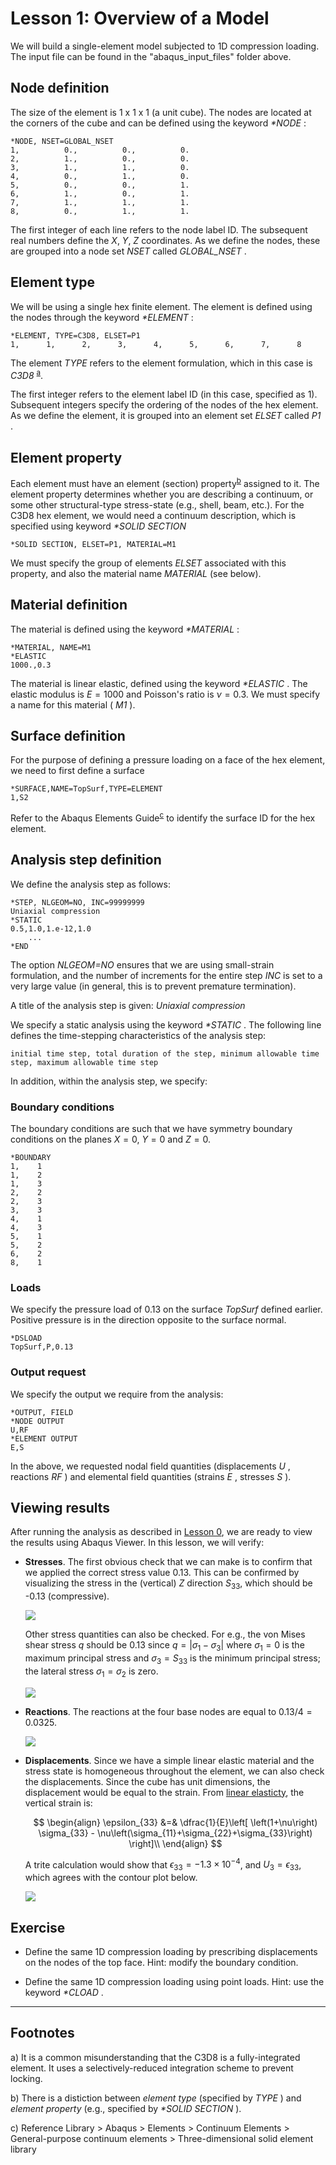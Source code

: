 # Lesson 1: Overview of a Model

We will build a single-element model subjected to 1D compression loading. The input file can be found in the "abaqus_input_files" folder above.

## Node definition

The size of the element is 1 x 1 x 1 (a unit cube). The nodes are located at the corners of the cube and can be defined using the keyword <em> *NODE </em>:

	*NODE, NSET=GLOBAL_NSET
	1,          0.,          0.,          0.
	2,          1.,          0.,          0.
	3,          1.,          1.,          0.
	4,          0.,          1.,          0.
	5,          0.,          0.,          1.
	6,          1.,          0.,          1.
	7,          1.,          1.,          1.
	8,          0.,          1.,          1.

The first integer of each line refers to the node label ID. The subsequent real numbers define the $X$, $Y$, $Z$ coordinates. As we define the nodes, these are grouped into a node set <em> NSET </em> called <em> GLOBAL_NSET </em>.

## Element type

We will be using a single hex finite element. The element is defined using the nodes through the keyword <em> *ELEMENT </em>:

	*ELEMENT, TYPE=C3D8, ELSET=P1
	1,      1,      2,      3,      4,      5,      6,      7,      8

The element <em> TYPE </em> refers to the element formulation, which in this case is <em> C3D8 </em><sup>[a](#myfootnote1)</sup>.  

The first integer refers to the element label ID (in this case, specified as 1). Subsequent integers specify the ordering of the nodes of the hex element. As we define the element, it is grouped into an element set <em> ELSET </em> called <em> P1 </em>. 

## Element property

Each element must have an element (section) property<sup>[b](#myfootnote1)</sup> assigned to it. The element property determines whether you are describing a continuum, or some other structural-type stress-state (e.g., shell, beam, etc.). For the C3D8 hex element, we would need a continuum description, which is specified using keyword <em> *SOLID SECTION </em>

	*SOLID SECTION, ELSET=P1, MATERIAL=M1

We must specify the group of elements <em> ELSET </em> associated with this property, and also the material name <em> MATERIAL </em> (see below).

## Material definition

The material is defined using the keyword <em> *MATERIAL </em>:

	*MATERIAL, NAME=M1
	*ELASTIC
	1000.,0.3

The material is linear elastic, defined using the keyword <em> *ELASTIC </em>. The elastic modulus is $E = 1000$ and Poisson's ratio is $\nu = 0.3$. We must specify a name for this material (<em> M1 </em>).

## Surface definition
For the purpose of defining a pressure loading on a face of the hex element, we need to first define a surface

	*SURFACE,NAME=TopSurf,TYPE=ELEMENT
	1,S2

Refer to the Abaqus Elements Guide<sup>[c](#myfootnote1)</sup> to identify the surface ID for the hex element.

## Analysis step definition

We define the analysis step as follows:

	*STEP, NLGEOM=NO, INC=99999999
	Uniaxial compression
	*STATIC
	0.5,1.0,1.e-12,1.0
		...
	*END
	
The option <em> NLGEOM=NO </em> ensures that we are using small-strain formulation, and the number of increments for the entire step <em> INC </em> is set to a very large value (in general, this is to prevent premature termination).

A title of the analysis step is given: <em> Uniaxial compression </em>

We specify a static analysis using the keyword <em> *STATIC </em>. The following line defines the time-stepping characteristics of the analysis step:

	initial time step, total duration of the step, minimum allowable time step, maximum allowable time step

In addition, within the analysis step, we specify:
	
### Boundary conditions

The boundary conditions are such that we have symmetry boundary conditions on the planes $X = 0$, $Y = 0$ and $Z = 0$.

	*BOUNDARY
	1,    1
	1,    2
	1,    3
	2,    2
	2,    3
	3,    3
	4,    1
	4,    3
	5,    1
	5,    2
	6,    2
	8,    1	

### Loads

We specify the pressure load of $0.13$ on the surface <em> TopSurf </em> defined earlier. Positive pressure is in the direction opposite to the surface normal.

	*DSLOAD
	TopSurf,P,0.13

### Output request

We specify the output we require from the analysis:

	*OUTPUT, FIELD
	*NODE OUTPUT
	U,RF
	*ELEMENT OUTPUT
	E,S

In the above, we requested nodal field quantities (displacements <em> U </em>, reactions <em> RF </em>) and elemental field quantities (strains <em> E </em>, stresses <em> S </em>).

## Viewing results

After running the analysis as described in [Lesson 0](./../00_Lesson), we are ready to view the results using Abaqus Viewer. In this lesson, we will verify:

* **Stresses**. The first obvious check that we can make is to confirm that we applied the correct stress value $0.13$. This can be confirmed by visualizing the stress in the (vertical) $Z$ direction $S_{33}$, which should be -0.13 (compressive).

	![](./abaqus_input_files/1ElementTest_Lesson1_Step1_S33.png)
	
	Other stress quantities can also be checked. For e.g., the von Mises shear stress $q$ should be $0.13$ since $q = |\sigma_1 - \sigma_3|$ where $\sigma_1 = 0$ is the maximum principal stress and $\sigma_3 = S_{33}$ is the minimum principal stress; the lateral stress $\sigma_1 = \sigma_2$ is zero.
	
	![](./abaqus_input_files/1ElementTest_Lesson1_Step1_VMS.png	)

* **Reactions**. The reactions at the four base nodes are equal to $0.13/4 = 0.0325$.
	
	![](./abaqus_input_files/1ElementTest_Lesson1_Step1_RF3.png	)
	
* **Displacements**. Since we have a simple linear elastic material and the stress state is homogeneous throughout the element, we can also check the displacements. Since the cube has unit dimensions, the displacement would be equal to the strain. From [linear elasticty](https://en.wikipedia.org/wiki/Linear_elasticity), the vertical strain is:
		
	$$
	\begin{align}
	\epsilon_{33} &=& \dfrac{1}{E}\left[ \left(1+\nu\right) \sigma_{33} - \nu\left(\sigma_{11}+\sigma_{22}+\sigma_{33}\right) \right]\\
	\end{align}
	$$
	
	A trite calculation would show that $\epsilon_{33} = -1.3\times10^{-4}$, and $U_{3} = \epsilon_{33}$, which agrees with the contour plot below.
	
	![](./abaqus_input_files/1ElementTest_Lesson1_Step1_U3.png	)
	


## Exercise 

* Define the same 1D compression loading by prescribing displacements on the nodes of the top face. Hint: modify the boundary condition.

* Define the same 1D compression loading using point loads. Hint: use the keyword <em> *CLOAD </em>.

---
## Footnotes
<a name="myfootnote1">a</a>) It is a common misunderstanding that the C3D8 is a fully-integrated element. It uses a selectively-reduced integration scheme to prevent locking. 

<a name="myfootnote1">b</a>) There is a distiction between <em> element type </em> (specified by <em> TYPE </em>) and <em> element property </em> (e.g., specified by <em> *SOLID SECTION </em>). 

<a name="myfootnote1">c</a>) Reference Library > Abaqus > Elements > Continuum Elements > General-purpose continuum elements > Three-dimensional solid element library   